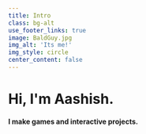 ```yaml
---
title: Intro
class: bg-alt
use_footer_links: true
image: BaldGuy.jpg
img_alt: 'Its me!'
img_style: circle
center_content: false
---
```


# Hi, I'm Aashish.
#### I make games and interactive projects.